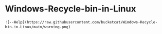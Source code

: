 # Windows-Recycle-bin-in-Linux

    ![--Help](https://raw.githubusercontent.com/bucketcat/Windows-Recycle-bin-in-Linux/main/warning.png)